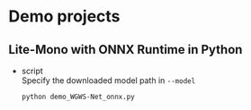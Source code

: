 # Demo projects

## Lite-Mono with ONNX Runtime in Python

- script<br>
Specify the downloaded model path in `--model`
  ```bash
  python demo_WGWS-Net_onnx.py
  ```
